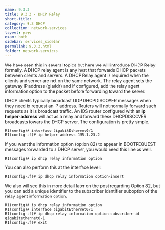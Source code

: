 ```yaml
---
name: 9.3.3
title: 9.3.3 - DHCP Relay
short-title: 
category: 9.3 DHCP
collection: network-services
layout: page
exam: both
sidebar: services_sidebar
permalink: 9.3.3.html
folder: network-services
---
```

We have seen this in several topics but here we will introduce DHCP Relay formally. A DHCP relay agent is any host that forwards DHCP packets between clients and servers. A DHCP Relay agent is required when the clients and server are not on the same network. The relay agent sets the gateway IP address (giaddr) and if configured, add the relay agent information option to the packet before forwarding toward the server.

DHCP clients typically broadcast UDP DHCPDISCOVER messages when they need to request an IP address. Routers will not normally forward such requests as it is broadcast traffic. An IOS router configured with an **ip helper-address** will act as a relay and forward these DHCPDISCOVER broadcasts towars the DHCP server. The configuration is pretty simple.
```
R1(config)# interface GigabitEthernet0/1
R1(config-if)# ip helper-address 155.1.23.2
```
If you want the information option (option 82) to appear in BOOTREQUEST messages forwarded to a DHCP server, you would need this line as well.
```
R1(config)# ip dhcp relay information option
```
You can also perform this at the interface level:
```
R1(config-if)# ip dhcp relay information option-insert
```

We also will see this in more detail later on the post regarding Option 82, but you can add a unique identifier to the subscriber identifier suboption of the relay agent information option.
```
R1(config)# ip dhcp relay information option
R1(config)# interface GigabitEthernet0/1
R1(config-if)# ip dhcp relay information option subscriber-id gigabitethernet0-1
R1(config-if)# exit
```